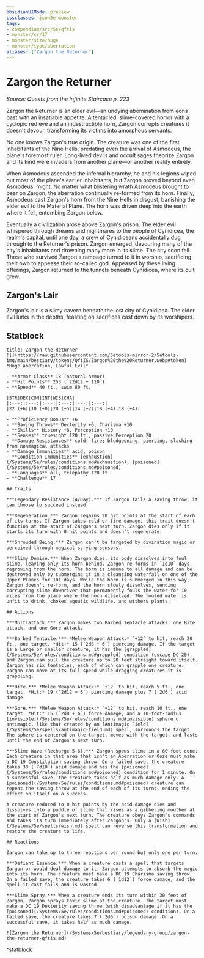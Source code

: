 ```yaml
---
obsidianUIMode: preview
cssclasses: json5e-monster
tags:
- compendium/src/5e/qftis
- monster/cr/17
- monster/size/huge
- monster/type/aberration
aliases: ["Zargon the Returner"]
---
```

# Zargon the Returner
*Source: Quests from the Infinite Staircase p. 223*  

Zargon the Returner is an elder evil—an undying abomination from eons past with an insatiable appetite. A tentacled, slime-covered horror with a cyclopic red eye and an indestructible horn, Zargon corrupts creatures it doesn't devour, transforming its victims into amorphous servants.

No one knows Zargon's true origin. The creature was one of the first inhabitants of the Nine Hells, predating even the arrival of Asmodeus, the plane's foremost ruler. Long-lived devils and occult sages theorize Zargon and its kind were invaders from another plane—or another reality entirely.

When Asmodeus ascended the infernal hierarchy, he and his legions wiped out most of the plane's earlier inhabitants, but Zargon proved beyond even Asmodeus' might. No matter what blistering wrath Asmodeus brought to bear on Zargon, the aberration continually re-formed from its horn. Finally, Asmodeus cast Zargon's horn from the Nine Hells in disgust, banishing the elder evil to the Material Plane. The horn was driven deep into the earth where it fell, entombing Zargon below.

Eventually a civilization arose above Zargon's prison. The elder evil whispered through dreams and nightmares to the people of Cynidicea, the realm's capital, until one day, a crew of Cynidiceans accidentally dug through to the Returner's prison. Zargon emerged, devouring many of the city's inhabitants and drowning many more in its slime. The city soon fell. Those who survived Zargon's rampage turned to it in worship, sacrificing their own to appease their so-called god. Appeased by these living offerings, Zargon returned to the tunnels beneath Cynidicea, where its cult grew.

## Zargon's Lair

Zargon's lair is a slimy cavern beneath the lost city of Cynidicea. The elder evil lurks in the depths, feasting on sacrifices cast down by its worshipers.

## Statblock

```ad-statblock
title: Zargon the Returner
![](https://raw.githubusercontent.com/5etools-mirror-2/5etools-img/main/bestiary/tokens/QftIS/Zargon%20the%20Returner.webp#token)
*Huge aberration, Lawful Evil*

- **Armor Class** 18 (natural armor)
- **Hit Points** 253 (`22d12 + 110`)
- **Speed** 40 ft., swim 80 ft.

|STR|DEX|CON|INT|WIS|CHA|
|:---:|:---:|:---:|:---:|:---:|:---:|
|22 (+6)|10 (+0)|20 (+5)|14 (+2)|18 (+4)|18 (+4)|

- **Proficiency Bonus** +6
- **Saving Throws** Dexterity +6, Charisma +10
- **Skills** History +8, Perception +10
- **Senses** truesight 120 ft., passive Perception 20
- **Damage Resistances** cold; fire; bludgeoning, piercing, slashing from nonmagical attacks
- **Damage Immunities** acid, poison
- **Condition Immunities** [exhaustion](/Systems/5e/rules/conditions.md#exhaustion), [poisoned](/Systems/5e/rules/conditions.md#poisoned)
- **Languages** all, telepathy 120 ft.
- **Challenge** 17

## Traits

***Legendary Resistance (4/Day).*** If Zargon fails a saving throw, it can choose to succeed instead.

***Regeneration.*** Zargon regains 20 hit points at the start of each of its turns. If Zargon takes cold or fire damage, this trait doesn't function at the start of Zargon's next turn. Zargon dies only if it starts its turn with 0 hit points and doesn't regenerate.

***Shrouded Being.*** Zargon can't be targeted by divination magic or perceived through magical scrying sensors.

***Slimy Demise.*** When Zargon dies, its body dissolves into foul slime, leaving only its horn behind. Zargon re-forms in `1d10` days, regrowing from the horn. The horn is immune to all damage and can be destroyed only by submerging it in a cleansing waterfall on one of the Upper Planes for 101 days. While the horn is submerged in this way, Zargon doesn't re-form, and the horn slowly dissolves, sending corrupting slime downriver that permanently fouls the water for 10 miles from the place where the horn dissolved. The fouled water is unfit to drink, chokes aquatic wildlife, and withers plants.

## Actions

***Multiattack.*** Zargon makes two Barbed Tentacle attacks, one Bite attack, and one Gore attack.

***Barbed Tentacle.*** *Melee Weapon Attack:* `+12` to hit, reach 20 ft., one target. *Hit:* 15 (`2d8 + 6`) piercing damage. If the target is a Large or smaller creature, it has the [grappled](/Systems/5e/rules/conditions.md#grappled) condition (escape DC 20), and Zargon can pull the creature up to 20 feet straight toward itself. Zargon has six tentacles, each of which can grapple one creature. Zargon can move at its full speed while dragging creatures it is grappling.

***Bite.*** *Melee Weapon Attack:* `+12` to hit, reach 5 ft., one target. *Hit:* 19 (`2d12 + 6`) piercing damage plus 7 (`2d6`) acid damage.

***Gore.*** *Melee Weapon Attack:* `+12` to hit, reach 10 ft., one target. *Hit:* 15 (`2d8 + 6`) force damage, and a 10-foot-radius [invisible](/Systems/5e/rules/conditions.md#invisible) sphere of antimagic, like that created by an [Antimagic Field](/Systems/5e/spells/antimagic-field.md) spell, surrounds the target. The sphere is centered on the target, moves with the target, and lasts until the end of Zargon's next turn.

***Slime Wave (Recharge 5-6).*** Zargon spews slime in a 60-foot cone. Each creature in that area that isn't an Aberration or Ooze must make a DC 19 Constitution saving throw. On a failed save, the creature takes 38 (`7d10`) acid damage and has the [poisoned](/Systems/5e/rules/conditions.md#poisoned) condition for 1 minute. On a successful save, the creature takes half as much damage only. A [poisoned](/Systems/5e/rules/conditions.md#poisoned) creature can repeat the saving throw at the end of each of its turns, ending the effect on itself on a success.

A creature reduced to 0 hit points by the acid damage dies and dissolves into a puddle of slime that rises as a gibbering mouther at the start of Zargon's next turn. The creature obeys Zargon's commands and takes its turn immediately after Zargon's. Only a [Wish](/Systems/5e/spells/wish.md) spell can reverse this transformation and restore the creature to life.

## Reactions

Zargon can take up to three reactions per round but only one per turn.

***Defiant Essence.*** When a creature casts a spell that targets Zargon or would deal damage to it, Zargon attempts to absorb the magic into its horn. The creature must make a DC 19 Charisma saving throw. On a failed save, the creature takes 6 (`1d12`) force damage, and the spell it cast fails and is wasted.

***Slime Spray.*** When a creature ends its turn within 30 feet of Zargon, Zargon sprays toxic slime at the creature. The target must make a DC 19 Dexterity saving throw (with disadvantage if it has the [poisoned](/Systems/5e/rules/conditions.md#poisoned) condition). On a failed save, the creature takes 7 (`2d6`) poison damage. On a successful save, it takes half as much damage.

![Zargon the Returner](/Systems/5e/bestiary/legendary-group/zargon-the-returner-qftis.md)
```
^statblock